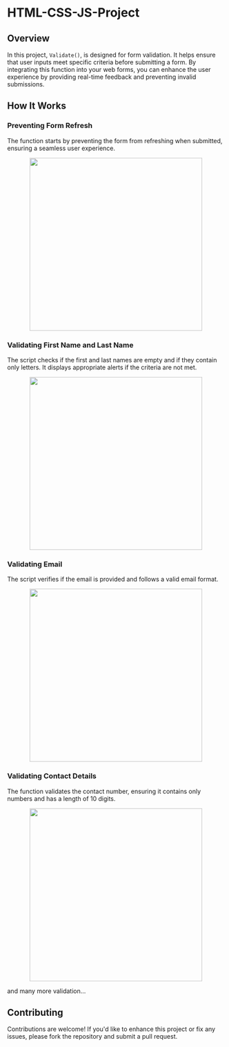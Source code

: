 # HTML-CSS-JS-Project

## Overview

In this project, `Validate()`, is designed for form validation. It helps ensure that user inputs meet specific criteria before submitting a form. By integrating this function into your web forms, you can enhance the user experience by providing real-time feedback and preventing invalid submissions.

## How It Works

### Preventing Form Refresh

The function starts by preventing the form from refreshing when submitted, ensuring a seamless user experience.

<p align="center">
<img width="400" src="https://github.com/aastha-cse/Triweb-Learning/assets/100745494/b31d8af7-2c3b-44ea-9579-a01f82bea125">
</p>

### Validating First Name and Last Name
The script checks if the first and last names are empty and if they contain only letters. It displays appropriate alerts if the criteria are not met.

<p align="center">
<img width="400" src="https://github.com/aastha-cse/Triweb-Learning/assets/100745494/4517089a-1fd3-4a78-9f9a-027e0a3c0b56">
</p>

### Validating Email
The script verifies if the email is provided and follows a valid email format.

<p align="center">
<img width="400" src="https://github.com/aastha-cse/Triweb-Learning/assets/100745494/192d24a3-b440-4058-9b96-2f504fbb1244">
</p>

### Validating Contact Details
The function validates the contact number, ensuring it contains only numbers and has a length of 10 digits.

<p align="center">
<img width="400" src="https://github.com/aastha-cse/Triweb-Learning/assets/100745494/a5269c48-1ab9-4a63-83e8-fa08c31b3ec4">
</p>

and many more validation...

## Contributing

Contributions are welcome! If you'd like to enhance this project or fix any issues, please fork the repository and submit a pull request.
